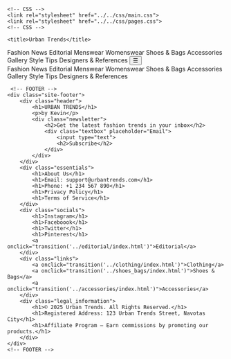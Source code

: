 <html lang="en">
<head>
    <meta charset="UTF-8">
    <meta name="viewport" content="width=device-width, initial-scale=1.0">
    <meta name="description" content="Urban Trends - Your go-to fashion destination for accessories, shoes, bags, and the latest trends.">
    <link rel="icon" type="image/x-icon" href="../../img/logo.svg">

    <!-- CSS -->
    <link rel="stylesheet" href="../../css/main.css">
    <link rel="stylesheet" href="../../css/pages.css">
    <!-- CSS -->

    <title>Urban Trends</title>
</head>
<body>
    <!-- HEADER -->
    <div class="site-header">
        <span id="logo" onclick="transition('../homepage/index.html')" style="cursor: pointer;"></span>
        <a onclick="transition('../fashion_design/index.html')">Fashion News</a>
        <a onclick="transition('../editorial/index.html')">Editorial</a>
        <a onclick="transition('../dress_clothes_jeans,_shoes(clothing)mens/index.html')">Menswear</a>
        <a onclick="transition('../dress_clothes_jeans,_shoes(clothing)womens/index.html')">Womenswear</a>
        <a onclick="transition('../shoes_bags/index.html')">Shoes & Bags</a>
        <a onclick="transition('../accessories/index.html')">Accessories</a>
        <a onclick="transition('../styles_fashion_gallery/index.html')">Gallery</a>
        <a onclick="transition('../tips_and_tricks_combinations/index.html')">Style Tips</a>
        <a onclick="transition('../designers_references/index.html')">Designers & References</a>
        <button onclick="hamburger()">☰</button>
    </div>
    <div class="container">
        <div class="hamburger hidden" id="hamburger">
            <a onclick="transition('../fashion_design/index.html')">Fashion News</a>
            <a onclick="transition('../editorial/index.html')">Editorial</a>
        <a onclick="transition('../dress_clothes_jeans,_shoes(clothing)mens/index.html')">Menswear</a>
        <a onclick="transition('../dress_clothes_jeans,_shoes(clothing)womens/index.html')">Womenswear</a>
            <a onclick="transition('../shoes_bags/index.html')">Shoes & Bags</a>
            <a onclick="transition('../accessories/index.html')">Accessories</a>
            <a onclick="transition('../styles_fashion_gallery/index.html')">Gallery</a>
            <a onclick="transition('../tips_and_tricks_combinations/index.html')">Style Tips</a>
            <a onclick="transition('../designers_references/index.html')">Designers & References</a>
        </div>
    </div>
    <!-- HEADER -->

    
     <!-- FOOTER -->
    <div class="site-footer">
        <div class="header">
            <h1>URBAN TRENDS</h1>
            <p>by Kevin</p>
            <div class="newsletter">
                <h2>Get the latest fashion trends in your inbox</h2>
                <div class="textbox" placeholder="Email">
                    <input type="text">
                    <h2>Subscribe</h2>
                </div>
            </div>
        </div>
        <div class="essentials">
            <h1>About Us</h1>
            <h1>Email: support@urbantrends.com</h1>
            <h1>Phone: +1 234 567 890</h1>
            <h1>Privacy Policy</h1>
            <h1>Terms of Service</h1> 
        </div>
        <div class="socials">
            <h1>Instagram</h1>
            <h1>Faceboook</h1>
            <h1>Twitter</h1>
            <h1>Pinterest</h1>
            <a onclick="transition('../editorial/index.html')">Editorial</a>
        </div>
        <div class="links">
            <a onclick="transition('../clothing/index.html')">Clothing</a>
            <a onclick="transition('../shoes_bags/index.html')">Shoes & Bags</a>
            <a onclick="transition('../accessories/index.html')">Accessories</a>
        </div>
        <div class="legal_information">
            <h1>© 2025 Urban Trends. All Rights Reserved.</h1>
            <h1>Registered Address: 123 Urban Trends Street, Navotas City</h1>
            <h1>Affiliate Program – Earn commissions by promoting our products.</h1>
        </div>
    </div>
    <!-- FOOTER -->
</body>
<script src="app.js"></script>
<script src="../../css/layout/transition.js"></script>
<script src="../../css/layout/header.js"></script>
</html>